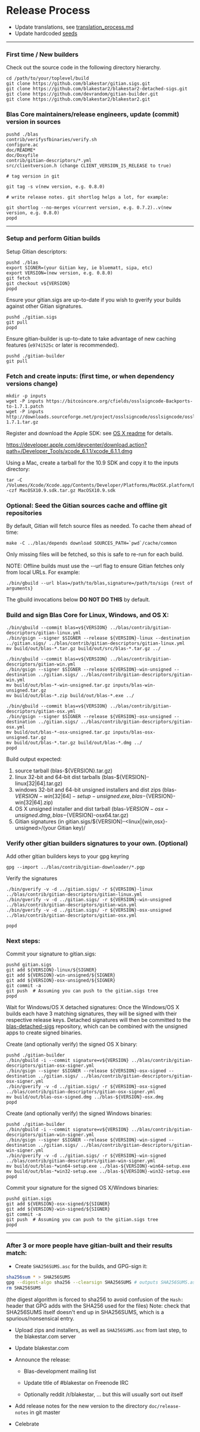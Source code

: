 Release Process
====================

* Update translations, see [translation_process.md](https://github.com/blakestar2/blakestar2/blob/master/doc/translation_process.md#syncing-with-transifex)
* Update hardcoded [seeds](/contrib/seeds)

* * *

### First time / New builders
Check out the source code in the following directory hierarchy.

	cd /path/to/your/toplevel/build
	git clone https://github.com/blakestar/gitian.sigs.git
	git clone https://github.com/blakestar2/blakestar2-detached-sigs.git
	git clone https://github.com/devrandom/gitian-builder.git
	git clone https://github.com/blakestar2/blakestar2.git

### Blas Core maintainers/release engineers, update (commit) version in sources

	pushd ./blas
	contrib/verifysfbinaries/verify.sh
	configure.ac
	doc/README*
	doc/Doxyfile
	contrib/gitian-descriptors/*.yml
	src/clientversion.h (change CLIENT_VERSION_IS_RELEASE to true)

	# tag version in git

	git tag -s v(new version, e.g. 0.8.0)

	# write release notes. git shortlog helps a lot, for example:

	git shortlog --no-merges v(current version, e.g. 0.7.2)..v(new version, e.g. 0.8.0)
	popd

* * *

### Setup and perform Gitian builds

 Setup Gitian descriptors:

	pushd ./blas
	export SIGNER=(your Gitian key, ie bluematt, sipa, etc)
	export VERSION=(new version, e.g. 0.8.0)
	git fetch
	git checkout v${VERSION}
	popd

  Ensure your gitian.sigs are up-to-date if you wish to gverify your builds against other Gitian signatures.

	pushd ./gitian.sigs
	git pull
	popd

  Ensure gitian-builder is up-to-date to take advantage of new caching features (`e9741525c` or later is recommended).

	pushd ./gitian-builder
	git pull

### Fetch and create inputs: (first time, or when dependency versions change)

	mkdir -p inputs
	wget -P inputs https://bitcoincore.org/cfields/osslsigncode-Backports-to-1.7.1.patch
	wget -P inputs http://downloads.sourceforge.net/project/osslsigncode/osslsigncode/osslsigncode-1.7.1.tar.gz

 Register and download the Apple SDK: see [OS X readme](README_osx.txt) for details.

 https://developer.apple.com/devcenter/download.action?path=/Developer_Tools/xcode_6.1.1/xcode_6.1.1.dmg

 Using a Mac, create a tarball for the 10.9 SDK and copy it to the inputs directory:

	tar -C /Volumes/Xcode/Xcode.app/Contents/Developer/Platforms/MacOSX.platform/Developer/SDKs/ -czf MacOSX10.9.sdk.tar.gz MacOSX10.9.sdk

### Optional: Seed the Gitian sources cache and offline git repositories

By default, Gitian will fetch source files as needed. To cache them ahead of time:

	make -C ../blas/depends download SOURCES_PATH=`pwd`/cache/common

Only missing files will be fetched, so this is safe to re-run for each build.

NOTE: Offline builds must use the --url flag to ensure Gitian fetches only from local URLs. For example:
```
./bin/gbuild --url blas=/path/to/blas,signature=/path/to/sigs {rest of arguments}
```
The gbuild invocations below <b>DO NOT DO THIS</b> by default.

### Build and sign Blas Core for Linux, Windows, and OS X:

	./bin/gbuild --commit blas=v${VERSION} ../blas/contrib/gitian-descriptors/gitian-linux.yml
	./bin/gsign --signer $SIGNER --release ${VERSION}-linux --destination ../gitian.sigs/ ../blas/contrib/gitian-descriptors/gitian-linux.yml
	mv build/out/blas-*.tar.gz build/out/src/blas-*.tar.gz ../

	./bin/gbuild --commit blas=v${VERSION} ../blas/contrib/gitian-descriptors/gitian-win.yml
	./bin/gsign --signer $SIGNER --release ${VERSION}-win-unsigned --destination ../gitian.sigs/ ../blas/contrib/gitian-descriptors/gitian-win.yml
	mv build/out/blas-*-win-unsigned.tar.gz inputs/blas-win-unsigned.tar.gz
	mv build/out/blas-*.zip build/out/blas-*.exe ../

	./bin/gbuild --commit blas=v${VERSION} ../blas/contrib/gitian-descriptors/gitian-osx.yml
	./bin/gsign --signer $SIGNER --release ${VERSION}-osx-unsigned --destination ../gitian.sigs/ ../blas/contrib/gitian-descriptors/gitian-osx.yml
	mv build/out/blas-*-osx-unsigned.tar.gz inputs/blas-osx-unsigned.tar.gz
	mv build/out/blas-*.tar.gz build/out/blas-*.dmg ../
	popd

  Build output expected:

  1. source tarball (blas-${VERSION}.tar.gz)
  2. linux 32-bit and 64-bit dist tarballs (blas-${VERSION}-linux[32|64].tar.gz)
  3. windows 32-bit and 64-bit unsigned installers and dist zips (blas-${VERSION}-win[32|64]-setup-unsigned.exe, blas-${VERSION}-win[32|64].zip)
  4. OS X unsigned installer and dist tarball (blas-${VERSION}-osx-unsigned.dmg, blas-${VERSION}-osx64.tar.gz)
  5. Gitian signatures (in gitian.sigs/${VERSION}-<linux|{win,osx}-unsigned>/(your Gitian key)/

### Verify other gitian builders signatures to your own. (Optional)

  Add other gitian builders keys to your gpg keyring

	gpg --import ../blas/contrib/gitian-downloader/*.pgp

  Verify the signatures

	./bin/gverify -v -d ../gitian.sigs/ -r ${VERSION}-linux ../blas/contrib/gitian-descriptors/gitian-linux.yml
	./bin/gverify -v -d ../gitian.sigs/ -r ${VERSION}-win-unsigned ../blas/contrib/gitian-descriptors/gitian-win.yml
	./bin/gverify -v -d ../gitian.sigs/ -r ${VERSION}-osx-unsigned ../blas/contrib/gitian-descriptors/gitian-osx.yml

	popd

### Next steps:

Commit your signature to gitian.sigs:

	pushd gitian.sigs
	git add ${VERSION}-linux/${SIGNER}
	git add ${VERSION}-win-unsigned/${SIGNER}
	git add ${VERSION}-osx-unsigned/${SIGNER}
	git commit -a
	git push  # Assuming you can push to the gitian.sigs tree
	popd

  Wait for Windows/OS X detached signatures:
	Once the Windows/OS X builds each have 3 matching signatures, they will be signed with their respective release keys.
	Detached signatures will then be committed to the [blas-detached-sigs](https://github.com/blakestar2/blakestar2-detached-sigs) repository, which can be combined with the unsigned apps to create signed binaries.

  Create (and optionally verify) the signed OS X binary:

	pushd ./gitian-builder
	./bin/gbuild -i --commit signature=v${VERSION} ../blas/contrib/gitian-descriptors/gitian-osx-signer.yml
	./bin/gsign --signer $SIGNER --release ${VERSION}-osx-signed --destination ../gitian.sigs/ ../blas/contrib/gitian-descriptors/gitian-osx-signer.yml
	./bin/gverify -v -d ../gitian.sigs/ -r ${VERSION}-osx-signed ../blas/contrib/gitian-descriptors/gitian-osx-signer.yml
	mv build/out/blas-osx-signed.dmg ../blas-${VERSION}-osx.dmg
	popd

  Create (and optionally verify) the signed Windows binaries:

	pushd ./gitian-builder
	./bin/gbuild -i --commit signature=v${VERSION} ../blas/contrib/gitian-descriptors/gitian-win-signer.yml
	./bin/gsign --signer $SIGNER --release ${VERSION}-win-signed --destination ../gitian.sigs/ ../blas/contrib/gitian-descriptors/gitian-win-signer.yml
	./bin/gverify -v -d ../gitian.sigs/ -r ${VERSION}-win-signed ../blas/contrib/gitian-descriptors/gitian-win-signer.yml
	mv build/out/blas-*win64-setup.exe ../blas-${VERSION}-win64-setup.exe
	mv build/out/blas-*win32-setup.exe ../blas-${VERSION}-win32-setup.exe
	popd

Commit your signature for the signed OS X/Windows binaries:

	pushd gitian.sigs
	git add ${VERSION}-osx-signed/${SIGNER}
	git add ${VERSION}-win-signed/${SIGNER}
	git commit -a
	git push  # Assuming you can push to the gitian.sigs tree
	popd

-------------------------------------------------------------------------

### After 3 or more people have gitian-built and their results match:

- Create `SHA256SUMS.asc` for the builds, and GPG-sign it:
```bash
sha256sum * > SHA256SUMS
gpg --digest-algo sha256 --clearsign SHA256SUMS # outputs SHA256SUMS.asc
rm SHA256SUMS
```
(the digest algorithm is forced to sha256 to avoid confusion of the `Hash:` header that GPG adds with the SHA256 used for the files)
Note: check that SHA256SUMS itself doesn't end up in SHA256SUMS, which is a spurious/nonsensical entry.

- Upload zips and installers, as well as `SHA256SUMS.asc` from last step, to the blakestar.com server

- Update blakestar.com

- Announce the release:

  - Blas-development mailing list

  - Update title of #blakestar on Freenode IRC

  - Optionally reddit /r/blakestar, ... but this will usually sort out itself

- Add release notes for the new version to the directory `doc/release-notes` in git master

- Celebrate
